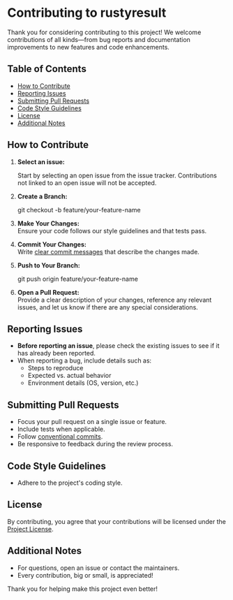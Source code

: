 # Contributing to rustyresult

Thank you for considering contributing to this project! We welcome contributions of all kinds—from bug reports and documentation improvements to new features and code enhancements.

## Table of Contents
- [How to Contribute](#how-to-contribute)
- [Reporting Issues](#reporting-issues)
- [Submitting Pull Requests](#submitting-pull-requests)
- [Code Style Guidelines](#code-style-guidelines)
- [License](#license)
- [Additional Notes](#additional-notes)

## How to Contribute

1. **Select an issue:** 

    Start by selecting an open issue from the issue tracker. Contributions not linked to an open issue will not be accepted.

2. **Create a Branch:**

    git checkout -b feature/your-feature-name

3. **Make Your Changes:**  
   Ensure your code follows our style guidelines and that tests pass.

4. **Commit Your Changes:**  
   Write [clear commit messages](https://www.conventionalcommits.org/en/v1.0.0/) that describe the changes made.

5. **Push to Your Branch:**

    git push origin feature/your-feature-name

7. **Open a Pull Request:**  
   Provide a clear description of your changes, reference any relevant issues, and let us know if there are any special considerations.

## Reporting Issues

- **Before reporting an issue**, please check the existing issues to see if it has already been reported.
- When reporting a bug, include details such as:
  - Steps to reproduce
  - Expected vs. actual behavior
  - Environment details (OS, version, etc.)

## Submitting Pull Requests

- Focus your pull request on a single issue or feature.
- Include tests when applicable.
- Follow [conventional commits](https://www.conventionalcommits.org/en/v1.0.0/).
- Be responsive to feedback during the review process.

## Code Style Guidelines

- Adhere to the project's coding style.

## License

By contributing, you agree that your contributions will be licensed under the [Project License](./LICENSE).

## Additional Notes

- For questions, open an issue or contact the maintainers.
- Every contribution, big or small, is appreciated!

Thank you for helping make this project even better!

